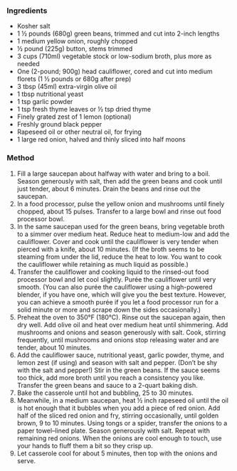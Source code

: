 ### Ingredients

* Kosher salt
* 1 ½ pounds (680g) green beans, trimmed and cut into 2-inch lengths
* 1 medium yellow onion, roughly chopped
* ½ pound (225g) button, stems trimmed
* 3 cups (710ml) vegetable stock or low-sodium broth, plus more as needed
* One (2-pound; 900g) head cauliflower, cored and cut into medium florets (1 ½ pounds or 680g after prep)
* 3 tbsp (45ml) extra-virgin olive oil
* 1 tbsp nutritional yeast
* 1 tsp garlic powder
* 1 tsp fresh thyme leaves or ½ tsp dried thyme
* Finely grated zest of 1 lemon (optional)
* Freshly ground black pepper
* Rapeseed oil or other neutral oil, for frying
* 1 large red onion, halved and thinly sliced into half moons

### Method

1. Fill a large saucepan about halfway with water and bring to a boil. Season generously with salt, then add the green beans and cook until just tender, about 6 minutes. Drain the beans and rinse out the saucepan.
2. In a food processor, pulse the yellow onion and mushrooms until finely chopped, about 15 pulses. Transfer to a large bowl and rinse out food processor bowl.
3. In the same saucepan used for the green beans, bring vegetable broth to a simmer over medium heat. Reduce heat to medium-low and add the cauliflower. Cover and cook until the cauliflower is very tender when pierced with a knife, about 10 minutes. (If the broth seems to be steaming from under the lid, reduce the heat to low. You want to cook the cauliflower while retaining as much liquid as possible.)
4. Transfer the cauliflower and cooking liquid to the rinsed-out food processor bowl and let cool slightly. Purée the cauliflower until very smooth. (You can also purée the cauliflower using a high-powered blender, if you have one, which will give you the best texture. However, you can achieve a smooth purée if you let a food processor run for a solid minute or more and scrape down the sides occasionally.)
5. Preheat the oven to 350°F (180°C). Rinse out the saucepan again, then dry well. Add olive oil and heat over medium heat until shimmering. Add mushrooms and onions and season generously with salt. Cook, stirring frequently, until mushrooms and onions stop releasing water and are tender, about 10 minutes.
6. Add the cauliflower sauce, nutritional yeast, garlic powder, thyme, and lemon zest (if using) and season with salt and pepper. (Don’t be shy with the salt and pepper!) Stir in the green beans. If the sauce seems too thick, add more broth until you reach a consistency you like. Transfer the green beans and sauce to a 2-quart baking dish.
7. Bake the casserole until hot and bubbling, 25 to 30 minutes.
8. Meanwhile, in a medium saucepan, heat ½ inch rapeseed oil until the oil is hot enough that it bubbles when you add a piece of red onion. Add half of the sliced red onion and fry, stirring occasionally, until golden brown, 9 to 10 minutes. Using tongs or a spider, transfer the onions to a paper towel–lined plate. Season generously with salt. Repeat with remaining red onions. When the onions are cool enough to touch, use your hands to fluff them a bit so they crisp up.
9. Let casserole cool for about 5 minutes, then top with the onions and serve.